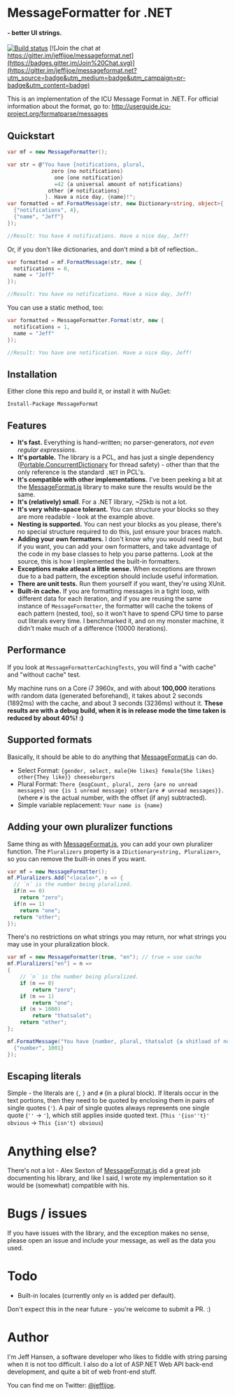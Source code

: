 # MessageFormatter for .NET

#### - better UI strings.

 [![Build status](https://ci.appveyor.com/api/projects/status/9g7dplst1vyibc3e?svg=true)](https://ci.appveyor.com/project/jeffijoe/messageformat-net) [![Join the chat at https://gitter.im/jeffijoe/messageformat.net](https://badges.gitter.im/Join%20Chat.svg)](https://gitter.im/jeffijoe/messageformat.net?utm_source=badge&utm_medium=badge&utm_campaign=pr-badge&utm_content=badge)

This is an implementation of the ICU Message Format in .NET. For official information about the format, go to:
http://userguide.icu-project.org/formatparse/messages

## Quickstart

````csharp
var mf = new MessageFormatter();

var str = @"You have {notifications, plural,
              zero {no notifications}
               one {one notification}
               =42 {a universal amount of notifications}
             other {# notifications}
            }. Have a nice day, {name}!";
var formatted = mf.FormatMessage(str, new Dictionary<string, object>{
  {"notifications", 4},
  {"name", "Jeff"}
});

//Result: You have 4 notifications. Have a nice day, Jeff!

````

Or, if you don't like dictionaries, and don't mind a bit of reflection..

````csharp
var formatted = mf.FormatMessage(str, new {
  notifications = 0,
  name = "Jeff"
});

//Result: You have no notifications. Have a nice day, Jeff!
````

You can use a static method, too:

````csharp
var formatted = MessageFormatter.Format(str, new {
  notifications = 1,
  name = "Jeff"
});

//Result: You have one notification. Have a nice day, Jeff!
````

## Installation

Either clone this repo and build it, or install it with NuGet:

```
Install-Package MessageFormat
```

## Features

* **It's fast.** Everything is hand-written; no parser-generators, *not even regular expressions*.
* **It's portable.** The library is a PCL, and has just a single dependency ([Portable.ConcurrentDictionary](https://www.nuget.org/packages/Portable.ConcurrentDictionary/) for thread safety) - other than that the only reference is the standard `.NET` in PCL's.
* **It's compatible with other implementations.** I've been peeking a bit at the [MessageFormat.js][0] library to make sure
  the results would be the same.
* **It's (relatively) small**. For a .NET library, ~25kb is not a lot.
* **It's very white-space tolerant.** You can structure your blocks so they are more readable - look at the example above.
* **Nesting is supported.** You can nest your blocks as you please, there's no special structure required to do this, just ensure your braces match.
* **Adding your own formatters.** I don't know why you would need to, but if you want, you can add your own formatters, and
  take advantage of the code in my base classes to help you parse patterns. Look at the source, this is how I implemented the built-in formatters.
* **Exceptions make atleast a little sense.** When exceptions are thrown due to a bad pattern, the exception should include useful information.
* **There are unit tests.** Run them yourself if you want, they're using XUnit.
* **Built-in cache.** If you are formatting messages in a tight loop, with different data for each iteration,
  and if you are reusing the same instance of `MessageFormatter`, the formatter will cache the tokens of each pattern (nested, too),
  so it won't have to spend CPU time to parse out literals every time. I benchmarked it, and on my monster machine,
  it didn't make much of a difference (10000 iterations).

## Performance

If you look at `MessageFormatterCachingTests`, you will find a "with cache" and "without cache" test.

My machine runs on a Core i7 3960x, and with about **100,000** iterations with random data (generated beforehand), it takes about 2 seconds (1892ms) with the cache,
and about 3 seconds (3236ms) without it. **These results are with a debug build, when it is in release mode the time taken is reduced by about 40%! :)**

## Supported formats

Basically, it should be able to do anything that [MessageFormat.js][0] can do.

* Select Format: `{gender, select, male{He likes} female{She likes} other{They like}} cheeseburgers`
* Plural Format: `There {msgCount, plural, zero {are no unread messages} one {is 1 unread message} other{are # unread messages}}.` (where `#` is the actual number, with the offset (if any) subtracted).
* Simple variable replacement: `Your name is {name}`

## Adding your own pluralizer functions

Same thing as with [MessageFormat.js][0], you can add your own pluralizer function.
The `Pluralizers` property is a `IDictionary<string, Pluralizer>`, so you can remove the built-in
ones if you want.

````csharp
var mf = new MessageFormatter();
mf.Pluralizers.Add("<locale>", n => {
  // ´n´ is the number being pluralized.
  if(n == 0)
    return "zero";
  if(n == 1)
    return "one";
  return "other";
});
````

There's no restrictions on what strings you may return, nor what strings
you may use in your pluralization block.

````csharp
var mf = new MessageFormatter(true, "en"); // true = use cache
mf.Pluralizers["en"] = n =>
{
    // ´n´ is the number being pluralized.
    if (n == 0)
        return "zero";
    if (n == 1)
        return "one";
    if (n > 1000)
        return "thatsalot";
    return "other";
};

mf.FormatMessage("You have {number, plural, thatsalot {a shitload of notifications} other {# notifications}}", new Dictionary<string, object>{
  {"number", 1001}
});
````

## Escaping literals

Simple - the literals are `{`, `}` and `#` (in a plural block).
If literals occur in the text portions, then they need to be quoted by enclosing them in pairs of single quotes (`'`).
A pair of single quotes always represents one single quote (`''` -> `'`), which still applies inside quoted text.
(`This '{isn''t}' obvious` → `This {isn't} obvious`)

# Anything else?

There's not a lot - Alex Sexton of [MessageFormat.js][0] did a great
job documenting his library, and like I said,
I wrote my implementation so it would
be (somewhat) compatible with his.

# Bugs / issues

If you have issues with the library, and the exception makes no sense, please open an issue
and include your message, as well as the data you used.

# Todo

* Built-in locales (currently only `en` is added per default).

Don't expect this in the near future - you're welcome to submit a PR. :)

# Author

I'm Jeff Hansen, a software developer who likes to fiddle with string parsing when it is not too difficult.
I also do a lot of ASP.NET Web API back-end development, and quite a bit of web front-end stuff.

You can find me on Twitter: [@jeffijoe][1].

  [0]: https://github.com/SlexAxton/messageformat.js
  [1]: https://twitter.com/jeffijoe
